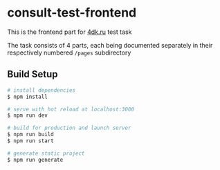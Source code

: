 # consult-test-frontend

This is the frontend part for [4dk.ru](4dk.ru) test task

The task consists of 4 parts, each being documented separately in their respectively numbered `/pages` subdirectory

## Build Setup

```bash
# install dependencies
$ npm install

# serve with hot reload at localhost:3000
$ npm run dev

# build for production and launch server
$ npm run build
$ npm run start

# generate static project
$ npm run generate
```

